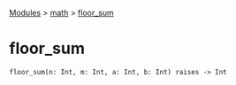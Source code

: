 [Modules](../index.md) > [math](./index.md) > [floor_sum]()

# floor_sum

```
floor_sum(n: Int, m: Int, a: Int, b: Int) raises -> Int
```
